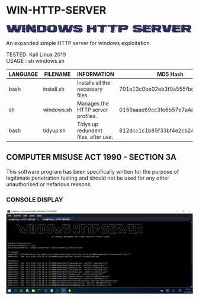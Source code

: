 # WIN-HTTP-SERVER
![Screenshot](picture0.png)

An expanded simple HTTP server for windows exploitation.

TESTED: Kali Linux 2019 <br>
USAGE : sh windows.sh

| LANGUAGE  | FILENAME    | INFORMATION                          | MD5 Hash                         | Version |
|------     |------       | -------                              | ----                             | ----    |
| bash      | install.sh  | Installs all the necessary files.    | 701a13c0be02eb3f0a555fbd02006099 | Covid-3 |
| sh        | windows.sh  | Manages the HTTP server profiles.    | 0159aaae69cc3fe6b57e7a4a3dd2ea3d | Covid-3 |
| bash      | tidyup.sh   | Tidys up redundent files, after use. | 812dcc1c1b85f33bf4e2cb248e4dcda5 | Covid-3 | 


## COMPUTER MISUSE ACT 1990 - SECTION 3A
This software program has been specifically written for the purpose of legitimate penetration testing and should not be used for any other unauthorised or nefarious reasons.


### CONSOLE DISPLAY
![Screenshot](picture1.png)
